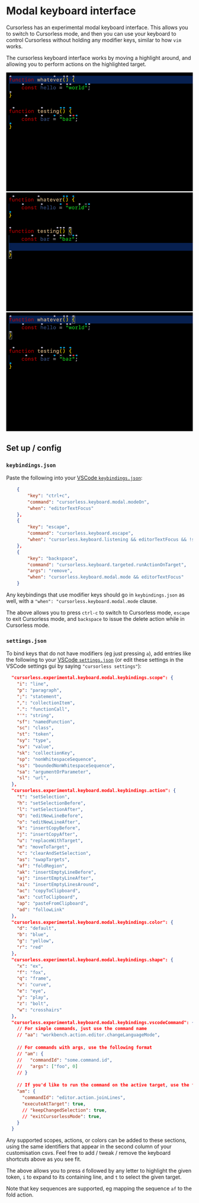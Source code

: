 # Modal keyboard interface

Cursorless has an experimental modal keyboard interface. This allows you to switch to Cursorless mode, and then you can use your keyboard to control Cursorless without holding any modifier keys, similar to how `vim` works.

The cursorless keyboard interface works by moving a highlight around, and allowing you to perform actions on the highlighted target.

![Delete demo](images/keyboardDelete.gif)
![Bring demo](images/keyboardBring.gif)
![Pour demo](images/keyboardPour.gif)

## Set up / config

### `keybindings.json`

Paste the following into your [VSCode `keybindings.json`](https://code.visualstudio.com/docs/getstarted/keybindings#_advanced-customization):

```json
    {
        "key": "ctrl+c",
        "command": "cursorless.keyboard.modal.modeOn",
        "when": "editorTextFocus"
    },
    {
        "key": "escape",
        "command": "cursorless.keyboard.escape",
        "when": "cursorless.keyboard.listening && editorTextFocus && !suggestWidgetMultipleSuggestions && !suggestWidgetVisible"
    },
    {
        "key": "backspace",
        "command": "cursorless.keyboard.targeted.runActionOnTarget",
        "args": "remove",
        "when": "cursorless.keyboard.modal.mode && editorTextFocus"
    }
```

Any keybindings that use modifier keys should go in `keybindings.json` as well, with a `"when": "cursorless.keyboard.modal.mode` clause.

The above allows you to press `ctrl-c` to switch to Cursorless mode, `escape` to exit Cursorless mode, and `backspace` to issue the delete action while in Cursorless mode.

### `settings.json`

To bind keys that do not have modifiers (eg just pressing `a`), add entries like the following to your [VSCode `settings.json`](https://code.visualstudio.com/docs/getstarted/settings#_settingsjson) (or edit these settings in the VSCode settings gui by saying `"cursorless settings"`):

```json
  "cursorless.experimental.keyboard.modal.keybindings.scope": {
    "i": "line",
    "p": "paragraph",
    ";": "statement",
    ",": "collectionItem",
    ".": "functionCall",
    "'": "string",
    "sf": "namedFunction",
    "sc": "class",
    "st": "token",
    "sy": "type",
    "sv": "value",
    "sk": "collectionKey",
    "sp": "nonWhitespaceSequence",
    "ss": "boundedNonWhitespaceSequence",
    "sa": "argumentOrParameter",
    "sl": "url",
  },
  "cursorless.experimental.keyboard.modal.keybindings.action": {
    "t": "setSelection",
    "h": "setSelectionBefore",
    "l": "setSelectionAfter",
    "O": "editNewLineBefore",
    "o": "editNewLineAfter",
    "k": "insertCopyBefore",
    "j": "insertCopyAfter",
    "u": "replaceWithTarget",
    "m": "moveToTarget",
    "c": "clearAndSetSelection",
    "as": "swapTargets",
    "af": "foldRegion",
    "ak": "insertEmptyLineBefore",
    "aj": "insertEmptyLineAfter",
    "ai": "insertEmptyLinesAround",
    "ac": "copyToClipboard",
    "ax": "cutToClipboard",
    "ap": "pasteFromClipboard",
    "ad": "followLink"
  },
  "cursorless.experimental.keyboard.modal.keybindings.color": {
    "d": "default",
    "b": "blue",
    "g": "yellow",
    "r": "red"
  },
  "cursorless.experimental.keyboard.modal.keybindings.shape": {
    "x": "ex",
    "f": "fox",
    "q": "frame",
    "v": "curve",
    "e": "eye",
    "y": "play",
    "z": "bolt",
    "w": "crosshairs"
  },
  "cursorless.experimental.keyboard.modal.keybindings.vscodeCommand": {
    // For simple commands, just use the command name
    // "aa": "workbench.action.editor.changeLanguageMode",

    // For commands with args, use the following format
    // "am": {
    //   "commandId": "some.command.id",
    //   "args": ["foo", 0]
    // }

    // If you'd like to run the command on the active target, use the following format
    "am": {
      "commandId": "editor.action.joinLines",
      "executeAtTarget": true,
      // "keepChangedSelection": true,
      // "exitCursorlessMode": true,
    }
  }
```

Any supported scopes, actions, or colors can be added to these sections, using the same identifiers that appear in the second column of your customisation csvs. Feel free to add / tweak / remove the keyboard shortcuts above as you see fit.

The above allows you to press `d` followed by any letter to highlight the given token, `i` to expand to its containing line, and `t` to select the given target.

Note that key sequences are supported, eg mapping the sequence `af` to the fold action.
